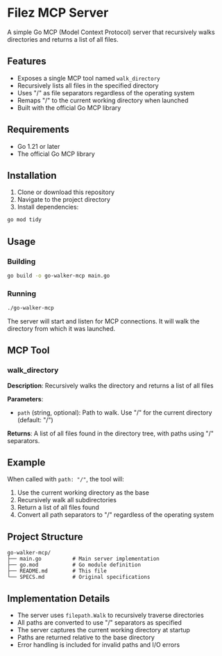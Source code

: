 # Filez MCP Server

A simple Go MCP (Model Context Protocol) server that recursively walks directories and returns a list of all files.

## Features

- Exposes a single MCP tool named `walk_directory`
- Recursively lists all files in the specified directory
- Uses "/" as file separators regardless of the operating system
- Remaps "/" to the current working directory when launched
- Built with the official Go MCP library

## Requirements

- Go 1.21 or later
- The official Go MCP library

## Installation

1. Clone or download this repository
2. Navigate to the project directory
3. Install dependencies:

```bash
go mod tidy
```

## Usage

### Building

```bash
go build -o go-walker-mcp main.go
```

### Running

```bash
./go-walker-mcp
```

The server will start and listen for MCP connections. It will walk the directory from which it was launched.

## MCP Tool

### walk_directory

**Description**: Recursively walks the directory and returns a list of all files

**Parameters**:
- `path` (string, optional): Path to walk. Use "/" for the current directory (default: "/")

**Returns**: A list of all files found in the directory tree, with paths using "/" separators.

## Example

When called with `path: "/"`, the tool will:
1. Use the current working directory as the base
2. Recursively walk all subdirectories
3. Return a list of all files found
4. Convert all path separators to "/" regardless of the operating system

## Project Structure

```
go-walker-mcp/
├── main.go          # Main server implementation
├── go.mod           # Go module definition
├── README.md        # This file
└── SPECS.md         # Original specifications
```

## Implementation Details

- The server uses `filepath.Walk` to recursively traverse directories
- All paths are converted to use "/" separators as specified
- The server captures the current working directory at startup
- Paths are returned relative to the base directory
- Error handling is included for invalid paths and I/O errors 
